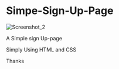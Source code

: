 # Simpe-Sign-Up-Page

![Screenshot_2](https://user-images.githubusercontent.com/67606444/86219589-e1bff480-bb9b-11ea-8e91-fe92f0aedb07.png)

A Simple sign Up-page 























Simply Using HTML and CSS





































Thanks
